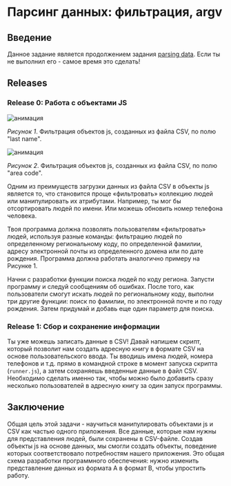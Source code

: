# Парсинг данных: фильтрация, argv

## Введение

Данное задание является продолжением задания [parsing data][]. Если ты не выполнил его - самое время это сделать!

## Releases

### Release 0: Работа с объектами JS

![анимация](readme-assets/pd-name.gif)

_Рисунок 1_. Фильтрация объектов js, созданных из файла CSV, по полю "last name".


![анимация](readme-assets/pd-code.gif)

_Рисунок 2_. Фильтрация объектов js, созданных из файла CSV, по полю "area code".


Одним из преимуществ загрузки данных из файла CSV в объекты js является то, что становится проще «фильтровать» коллекцию людей или манипулировать их атрибутами. Например, ты мог бы отсортировать людей по имени. Или можешь обновить номер телефона человека.

Твоя программа должна позволять пользователям «фильтровать» людей, используя разные команды: фильтрацию людей по определенному региональному коду, по определенной фамилии, адресу электронной почты из определенного домена или по дате рождения. Программа должна работать аналогично примеру на Рисунке 1.

Начни с разработки функции поиска людей по коду региона. Запусти программу и следуй сообщениям об ошибках. После того, как пользователи смогут искать людей по региональному коду, выполни три другие функции: поиск по фамилии, по электронной почте и по году рождения. Затем придумай и добавь еще один параметр для поиска.

### Release 1: Сбор и сохранение информации

Ты уже можешь записать данные в CSV! Давай напишем скрипт, который позволит нам создать адресную книгу в формате CSV на основе пользовательского ввода. Ты вводишь имена людей, номера телефонов и т.д. прямо в командной строке в момент запуска скрипта (`runner.js`), а затем сохраняешь введенные данные в файл CSV.
Необходимо сделать именно так, чтобы можно было добавить сразу несколько пользователей в адресную книгу за один запуск программы.

## Заключение

Общая цель этой задачи - научиться манипулировать объектами js и CSV как частью одного приложения. Все данные, которые нам нужны для представления людей, были сохранены в CSV-файле. Создав объекты js на основе данных, мы смогли создать объекты, поведение которых соответствовало потребностям нашего приложения. Это общая схема разработки программного обеспечения: нужно изменить представление данных из формата A в формат B, чтобы упростить работу.

[parsing data]: https://github.com/Elbrus-Bootcamp/core-js-parsing-data-fs
